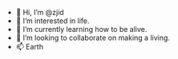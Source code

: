 - 👋 Hi, I’m @zjid
- 👀 I’m interested in life.
- 🌱 I’m currently learning how to be alive.
- 💞️ I’m looking to collaborate on making a living.
- 📫 Earth

<!---
zjid/zjid is a ✨ special ✨ repository because its `README.md` (this file) appears on your GitHub profile.
You can click the Preview link to take a look at your changes.
--->
